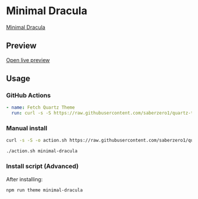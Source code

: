 # Minimal Dracula

[Minimal Dracula](https://github.com/druxorey)

## Preview

[Open live preview](https://quartz-themes.github.io/minimal-dracula/)

## Usage

### GitHub Actions

```yaml
- name: Fetch Quartz Theme
  run: curl -s -S https://raw.githubusercontent.com/saberzero1/quartz-themes/master/action.sh | bash -s -- minimal-dracula
```

### Manual install

```bash
curl -s -S -o action.sh https://raw.githubusercontent.com/saberzero1/quartz-themes/master/action.sh

./action.sh minimal-dracula
```

### Install script (Advanced)

After installing:

```bash
npm run theme minimal-dracula
```

